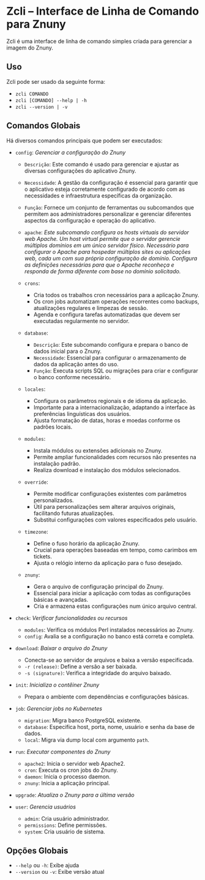 # Zcli – Interface de Linha de Comando para Znuny

Zcli é uma interface de linha de comando simples criada para gerenciar a imagem do Znuny.

## Uso

Zcli pode ser usado da seguinte forma:

* `zcli COMANDO`
* `zcli [COMANDO] --help | -h`
* `zcli --version | -v`

## Comandos Globais

Há diversos comandos principais que podem ser executados:

* `config`: *Gerenciar a configuração do Znuny*
    * `Descrição`: Este comando é usado para gerenciar e ajustar as diversas configurações do aplicativo Znuny.
    * `Necessidade`: A gestão da configuração é essencial para garantir que o aplicativo esteja corretamente configurado de acordo com as necessidades e infraestrutura específicas da organização.
    * `Função`: Fornece um conjunto de ferramentas ou subcomandos que permitem aos administradores personalizar e gerenciar diferentes aspectos da configuração e operação do aplicativo.
    * `apache`: 
        *Este subcomando configura os hosts virtuais do servidor web Apache. Um host virtual permite que o servidor gerencie múltiplos domínios em um único servidor físico.*
        *Necessário para configurar o Apache para hospedar múltiplos sites ou aplicações web, cada um com sua própria configuração de domínio.*
        *Configura as definições necessárias para que o Apache reconheça e responda de forma diferente com base no domínio solicitado.*
    * `crons`:
        * Cria todos os trabalhos cron necessários para a aplicação Znuny.
        * Os cron jobs automatizam operações recorrentes como backups, atualizações regulares e limpezas de sessão.
        * Agenda e configura tarefas automatizadas que devem ser executadas regularmente no servidor.

    * `database`:
        * `Descrição`: Este subcomando configura e prepara o banco de dados inicial para o Znuny.
        * `Necessidade`: Essencial para configurar o armazenamento de dados da aplicação antes do uso.
        * `Função`: Executa scripts SQL ou migrações para criar e configurar o banco conforme necessário.

    * `locales`:
        * Configura os parâmetros regionais e de idioma da aplicação.
        * Importante para a internacionalização, adaptando a interface às preferências linguísticas dos usuários.
        * Ajusta formatação de datas, horas e moedas conforme os padrões locais.

    * `modules`:
        * Instala módulos ou extensões adicionais no Znuny.
        * Permite ampliar funcionalidades com recursos não presentes na instalação padrão.
        * Realiza download e instalação dos módulos selecionados.

    * `override`:
        * Permite modificar configurações existentes com parâmetros personalizados.
        * Útil para personalizações sem alterar arquivos originais, facilitando futuras atualizações.
        * Substitui configurações com valores especificados pelo usuário.

    * `timezone`:
        * Define o fuso horário da aplicação Znuny.
        * Crucial para operações baseadas em tempo, como carimbos em tickets.
        * Ajusta o relógio interno da aplicação para o fuso desejado.

    * `znuny`:
        * Gera o arquivo de configuração principal do Znuny.
        * Essencial para iniciar a aplicação com todas as configurações básicas e avançadas.
        * Cria e armazena estas configurações num único arquivo central.

* `check`: *Verificar funcionalidades ou recursos*
    * `modules`: Verifica os módulos Perl instalados necessários ao Znuny.
    * `config`: Avalia se a configuração no banco está correta e completa.

* `download`: *Baixar o arquivo do Znuny*
    * Conecta-se ao servidor de arquivos e baixa a versão especificada.
    * `-r (release)`: Define a versão a ser baixada.
    * `-s (signature)`: Verifica a integridade do arquivo baixado.

* `init`: *Inicializa o contêiner Znuny*
    * Prepara o ambiente com dependências e configurações básicas.

* `job`: *Gerenciar jobs no Kubernetes*
    * `migration`: Migra banco PostgreSQL existente.
    * `database`: Especifica host, porta, nome, usuário e senha da base de dados.
    * `local`: Migra via dump local com argumento `path`.

* `run`: *Executar componentes do Znuny*
    * `apache2`: Inicia o servidor web Apache2.
    * `cron`: Executa os cron jobs do Znuny.
    * `daemon`: Inicia o processo daemon.
    * `znuny`: Inicia a aplicação principal.

* `upgrade`: *Atualiza o Znuny para a última versão*

* `user`: *Gerencia usuários*
    * `admin`: Cria usuário administrador.
    * `permissions`: Define permissões.
    * `system`: Cria usuário de sistema.

## Opções Globais

* `--help` ou `-h`: Exibe ajuda
* `--version` ou `-v`: Exibe versão atual
